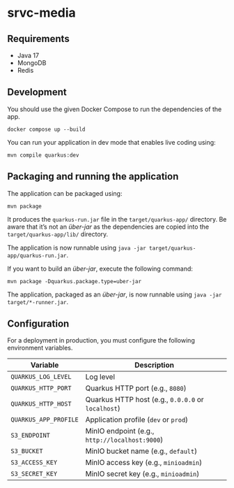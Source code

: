 # srvc-media

## Requirements

- Java 17
- MongoDB
- Redis

## Development

You should use the given Docker Compose to run the dependencies of the app.

```shell script
docker compose up --build
```

You can run your application in dev mode that enables live coding using:
```shell script
mvn compile quarkus:dev
```

## Packaging and running the application

The application can be packaged using:
```shell script
mvn package
```
It produces the `quarkus-run.jar` file in the `target/quarkus-app/` directory.
Be aware that it’s not an _über-jar_ as the dependencies are copied into the `target/quarkus-app/lib/` directory.

The application is now runnable using `java -jar target/quarkus-app/quarkus-run.jar`.

If you want to build an _über-jar_, execute the following command:
```shell script
mvn package -Dquarkus.package.type=uber-jar
```

The application, packaged as an _über-jar_, is now runnable using `java -jar target/*-runner.jar`.

## Configuration

For a deployment in production, you must configure the following environment
variables.

| Variable                        | Description                                         |
|----------------------------------|-----------------------------------------------------|
| `QUARKUS_LOG_LEVEL`             | Log level                                           |
| `QUARKUS_HTTP_PORT`             | Quarkus HTTP port (e.g., `8080`)                    |
| `QUARKUS_HTTP_HOST`             | Quarkus HTTP host (e.g., `0.0.0.0` or `localhost`)  |
| `QUARKUS_APP_PROFILE`           | Application profile (`dev` or `prod`)               |
| `S3_ENDPOINT`                   | MinIO endpoint (e.g., `http://localhost:9000`)       |
| `S3_BUCKET`                     | MinIO bucket name (e.g., `default`)                 |
| `S3_ACCESS_KEY`                 | MinIO access key (e.g., `minioadmin`)               |
| `S3_SECRET_KEY`                 | MinIO secret key (e.g., `minioadmin`)               |

